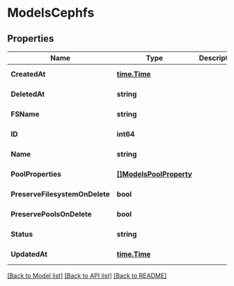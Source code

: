 # ModelsCephfs

## Properties
Name | Type | Description | Notes
------------ | ------------- | ------------- | -------------
**CreatedAt** | [**time.Time**](time.Time.md) |  | [default to null]
**DeletedAt** | **string** |  | [default to null]
**FSName** | **string** |  | [default to null]
**ID** | **int64** |  | [default to null]
**Name** | **string** |  | [default to null]
**PoolProperties** | [**[]ModelsPoolProperty**](models.PoolProperty.md) |  | [default to null]
**PreserveFilesystemOnDelete** | **bool** |  | [default to null]
**PreservePoolsOnDelete** | **bool** |  | [default to null]
**Status** | **string** |  | [default to null]
**UpdatedAt** | [**time.Time**](time.Time.md) |  | [default to null]

[[Back to Model list]](../README.md#documentation-for-models) [[Back to API list]](../README.md#documentation-for-api-endpoints) [[Back to README]](../README.md)


